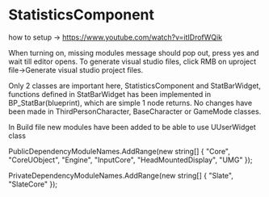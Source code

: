# StatisticsComponent
how to setup -> https://www.youtube.com/watch?v=itIDrofWQik

When turning on, missing modules message should pop out, press yes and wait till editor opens.
To generate visual studio files, click RMB on uproject file->Generate visual studio project files.

Only 2 classes are important here, StatisticsComponent and StatBarWidget,
functions defined in StatBarWidget has been implemented in BP_StatBar(blueprint), which are simple 1 node returns.
No changes have been made in ThirdPersonCharacter, BaseCharacter or GameMode classes.

In Build file new modules have been added to be able to use UUserWidget class
 
PublicDependencyModuleNames.AddRange(new string[] { "Core", "CoreUObject", "Engine", "InputCore", "HeadMountedDisplay", "UMG" });

PrivateDependencyModuleNames.AddRange(new string[] { "Slate", "SlateCore" });
  
